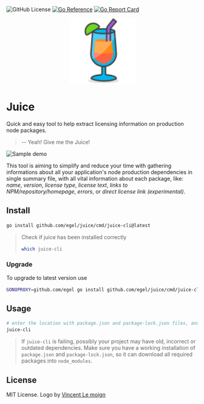 ![GitHub License](https://img.shields.io/github/license/egel/juice)
[![Go Reference](https://pkg.go.dev/badge/github.com/egel/juice.svg)](https://pkg.go.dev/github.com/egel/juice)
[![Go Report Card](https://goreportcard.com/badge/github.com/egel/juice)](https://goreportcard.com/report/github.com/egel/juice)

<p align="center"><img alt="The Juice" width="175px" src="./docs/assets/juice.svg"/></p>

# Juice

Quick and easy tool to help extract licensing information on production node packages.

> -- Yeah! Give me the Juice!

![Sample demo](./docs/screenshots/2023-01-05_demo_loop.gif)

This tool is aiming to simplify and reduce your time with gathering informations about all your application's node production dependencies in single summary file, with all vital information about each package, like: _name_, _version_, _license type_, _license text_, _links to NPM/repository/homepage_, _errors_, or _direct license link (experimental)_.

## Install

```bash
go install github.com/egel/juice/cmd/juice-cli@latest
```

> Check if juice has been installed correctly
>
> ```bash
> which juice-cli
> ```

### Upgrade

To upgrade to latest version use

```bash
GONOPROXY=github.com/egel go install github.com/egel/juice/cmd/juice-cli@latest
```

## Usage

```bash
# enter the location with package.json and package-lock.json files, and run:
juice-cli
```

> If `juice-cli` is failing, possibly your project may have old, incorrect or outdated dependencies. Make sure you have a working installation of `package.json` and `package-lock.json`, so it can download all required packages into `node_modules`.

## License

MIT License. Logo by [Vincent Le moign](https://iconscout.com/icon/juice-247)
